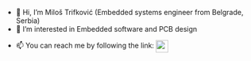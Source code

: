 - 👋 Hi, I’m Miloš Trifković (Embedded systems engineer from Belgrade, Serbia)
- 👀 I’m interested in Embedded software and PCB design
<!--- - 🌱 I’m currently learning ... --->
<!--- - 💞️ I’m looking to collaborate on ... --->
- 📫 You can reach me by following the link: [<img align="center" width="25px" src="https://cdn.jsdelivr.net/npm/simple-icons@v3/icons/linkedin.svg"/>][LinkedIn]

<!---
milostiv/milostiv is a ✨ special ✨ repository because its `README.md` (this file) appears on your GitHub profile.
You can click the Preview link to take a look at your changes.
--->

[LinkedIn]: https://www.linkedin.com/in/miloštrifković
